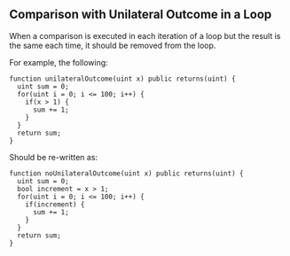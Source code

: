 ## Comparison with Unilateral Outcome in a Loop

When a comparison is executed in each iteration of a loop but the result is the same each time, it should be removed from the loop.

For example, the following:

```
function unilateralOutcome(uint x) public returns(uint) {
  uint sum = 0;
  for(uint i = 0; i <= 100; i++) {
    if(x > 1) {
      sum += 1;
    }
  }
  return sum;
}
```

Should be re-written as:

```
function noUnilateralOutcome(uint x) public returns(uint) {
  uint sum = 0;
  bool increment = x > 1;
  for(uint i = 0; i <= 100; i++) {
    if(increment) {
      sum += 1;
    }
  }
  return sum;
}
```
